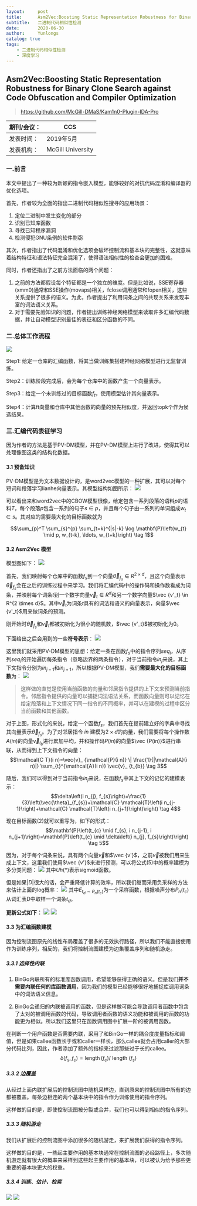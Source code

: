 ```yaml
---
layout:     post
title:      Asm2Vec:Boosting Static Representation Robustness for Binary Clone Search against Code Obfuscation and Compiler Optimization
subtitle:   二进制代码相似性检测
date:       2020-06-30
author:     Yunlongs
catalog: true
tags:
    - 二进制代码相似性检测
    - 深度学习
---
```


## Asm2Vec:Boosting Static Representation Robustness for Binary Clone Search against Code Obfuscation and Compiler Optimization
>https://github.com/McGill-DMaS/Kam1n0-Plugin-IDA-Pro

|期刊/会议： |CCS |
| ---|---|
|发表时间：|2019年5月|
|发表机构：|McGill University|

### 一.前言
本文中提出了一种较为新颖的指令嵌入模型，能够较好的对抗代码混淆和编译器的优化选项。

首先，作者较为全面的指出二进制代码相似性搜寻的应用场景：
1. 定位二进制中发生变化的部分
2. 识别已知库函数
3. 寻找已知程序漏洞
4. 检测侵犯GNU条例的软件剽窃

其次，作者指出了代码混淆和优化选项会破坏控制流和基本块的完整性，这就意味着结构特征和语法特征完全混淆了，使得语法相似性的检查会更加的困难。

同时，作者还指出了之前方法面临的两个问题：
1. 之前的方法都假设每个特征都是一个独立的维度。但是比如说，SSE寄存器(xmm0)通常和SSE操作(movaps)相关，fclose调用通常和fopen相关，这些关系提供了很多的语义。为此，作者提出了利用词条之间的共现关系来发现丰富的词法语义关系。
2. 对于需要先验知识的问题，作者提出训练神经网络模型来读取许多汇编代码数据，并让自动模型识别最佳的表征和区分函数的不同。

### 二.总体工作流程
![](https://yunlongs-1253041399.cos.ap-chengdu.myqcloud.com/image/Similary_Detection/109.png)

Step1: 给定一仓库的汇编函数，将其当做训练集搭建神经网络模型进行无监督训练。

Step2：训练阶段完成后，会为每个仓库中的函数产生一个向量表示。

Step3：给定一个未训练过的目标函数$f_t$，使用模型估计其向量表示。

Step4：计算ft向量和仓库中其他函数的向量的预先相似度，并返回topk个作为候选结果。

### 三.汇编代码表征学习
因为作者的方法是基于PV-DM模型，并在PV-DM模型上进行了改进，使得其可以处理像图这类的结构化数据。

#### 3.1 预备知识
PV-DM模型是为文本数据设计的，是word2vec模型的一种扩展，其可以对每个短词和段落学习lianhe向量表示。其模型结构如图所示：
![](https://yunlongs-1253041399.cos.ap-chengdu.myqcloud.com/image/Similary_Detection/110.png)

可以看出来和word2vec中的CBOW模型很像，给定包含一系列段落的语料$p$的语料$T$，每个段落$p$包含一系列的句子$s \in p$，并且每个句子由一系列的单词组成$w_t \in s$。其对应的需要最大化的目标函数就为

$$\sum_{p}^T \sum_{s}^{p} \sum_{t=k}^{|s|-k} \log \mathbf{P}\left(w_{t} \mid p, w_{t-k}, \ldots, w_{t+k}\right) 
\tag 1$$

#### 3.2 Asm2Vec 模型
模型图如下：
![](https://yunlongs-1253041399.cos.ap-chengdu.myqcloud.com/image/Similary_Detection/111.png)

首先，我们映射每个仓库中的函数$f_s$到一个向量$\vec \theta_{f_s} \in R^{2\times d}$，且这个向量表示$\vec \theta_{f_s}$会在之后的训练过程中来学习。我们将汇编代码中的操作码和操作数看成为词条，并映射每个词条$t$到一个数字向量$\vec v_t \in R^d$和另一个数字向量$\vec {v'_t} \in R^{2 \times d}$。其中$\vec v_t$为词条$t$具有的词法和语义的向量表示，向量$\vec {v'_t}$用来做词条的预测。

刚开始时$\vec \theta_{f_s}$和$\vec v_t$都被初始化为很小的随机数，$\vec {v'_t}$被初始化为0。

下面给出之后会用到的一些**符号表示**：
![](https://yunlongs-1253041399.cos.ap-chengdu.myqcloud.com/image/Similary_Detection/112.png)


这里我们就采用PV-DM模型的思想：给定一条在函数$f_s$中的指令序列$seq_i$，从序列$seq_i$的开始遍历每条指令（忽略边界的两条指令），对于当前指令$in_j$来说，其上下文指令分别为$in_{j-1}$和$in_{j+1}$，所以根据PV-DM模型，我们**需要最大化的目标函数**为：
![](https://yunlongs-1253041399.cos.ap-chengdu.myqcloud.com/image/Similary_Detection/113.png)

>这样做的直觉是使用当前函数的向量和邻居指令提供的上下文来预测当前指令。邻居指令提供的向量可以捕捉词法语法关系，而函数向量则可以记忆在给定段落和上下文情况下同一指令的不同概率，并可以在建模的过程中区分当前函数和其他函数。

对于上图，形式化的来说，给定一个函数$f_s$，我们首先在提前建立好的字典中寻找其向量表示$\vec \theta_{f_s}$。为了对邻居指令 $in$ 建模为$2\times d$的向量，我们需要将每个操作数$A(in)$的向量$\vec v_{t_b}$进行累加平均，并和操作码$P(in)$的向量$\vec {P(in)}$进行串联，从而得到上下文指令的向量：
$$\mathcal{C T}(i n)=\vec{v}_ {\mathcal{P}(i n)} \| \frac{1}{|\mathcal{A}(i n)|} \sum_{t}^{\mathcal{A}(i n)} \vec{v}_ {t_{b}} \tag 3$$

随后，我们可以得到对于当前指令$in_j$来说，在函数$f_s$中其上下文的记忆的建模表示：
$$\delta\left(i n_{j}, f_{s}\right)=\frac{1}{3}\left(\vec{\theta}_{f_{s}}+\mathcal{C} \mathcal{T}\left(i n_{j-1}\right)+\mathcal{C} \mathcal{T}\left(i n_{j+1}\right)\right) \tag 4$$

现在目标函数(2)就可以重写为，如下的形式：
$$\mathbf{P}\left(t_{c} \mid f_{s}, i n_{j-1}, i n_{j+1}\right)=\mathbf{P}\left(t_{c} \mid \delta\left(i n_{j}, f_{s}\right)\right) \tag 5$$

因为，对于每个词条来说，具有两个向量$\vec v$和$\vec {v'}$，之前$\vec v$被我们用来生成上下文，这里我们使用$\vec {v'}$来进行预测，可以将公式(5)中的概率建模为多分类问题：
![](https://yunlongs-1253041399.cos.ap-chengdu.myqcloud.com/image/Similary_Detection/114.png)
其中$Uh(*)$表示sigmoid函数。

但是如果$|D|$很大的话，会严重降低计算的效率，所以我们继而采用负采样的方法来估计上面的log概率：
![](https://yunlongs-1253041399.cos.ap-chengdu.myqcloud.com/image/Similary_Detection/115.png)
其中$E_{t_d \sim P_n(t_c)}$为一个采样函数，根据噪声分布$P_n(t_c)$从词汇表D中取样一个词条$t_d$。

**更新公式如下：**
![](https://yunlongs-1253041399.cos.ap-chengdu.myqcloud.com/image/Similary_Detection/116.png)
![](https://yunlongs-1253041399.cos.ap-chengdu.myqcloud.com/image/Similary_Detection/117.png)

#### 3.3 为汇编函数建模
因为控制流图原先的线性布局覆盖了很多的无效执行路径，所以我们不能直接使用作为训练序列，相反的，我们将控制流图建模为边集覆盖序列和随机游走。

##### 3.3.1 选择性内联
1. BinGo内联所有的标准库函数调用，希望能够获得正确的语义。但是我们**并不需要内联任何的库函数调用**，因为我们的模型已经能够很好地捕捉库调用词条中的词法语义信息。

2. BinGo会递归的内联被调用的函数，但是这样做可能会导致调用者函数中包含了太对的被调用函数的代码，导致调用者函数的语义功能和被调用的函数的功能更为相似。所以我们这里只在函数调用图中扩展一阶的被调用函数。

在判断一个用户函数是否需要内联，采用了和BinGo一样的耦合度度量指标和阈值，但是如果callee函数长于或和caller一样长，那么callee就会占用caller的大部分代码比列，因此，作者添加了额外的指标来过滤那些过于长的callee。
$$\delta\left(f_{s}, f_{c}\right)=\operatorname{length}\left(f_{c}\right) / \text { length }\left(f_{s}\right)$$

##### 3.3.2 边覆盖
从经过上面内联扩展后的控制流图中随机采样边，直到原来的控制流图中所有的边都被覆盖。每条边相连的两个基本块中的指令作为训练使用的指令序列。

这样做的目的是，即使控制流图被分裂或合并，我们也可以得到相似的指令序列。

##### 3.3.3 随机游走
我们从扩展后的控制流图中添加很多的随机游走，来扩展我们获得的指令序列。

这样做的目的是，一些起主要作用的基本块通常在控制流图的必经路径上，多次随机游走就有很大的概率来采样到这些起主要作用的基本块，可以被认为给予那些更重要的基本块更大的权重。

##### 3.3.4 训练、估计、检索
![](https://yunlongs-1253041399.cos.ap-chengdu.myqcloud.com/image/Similary_Detection/118.png)
![](https://yunlongs-1253041399.cos.ap-chengdu.myqcloud.com/image/Similary_Detection/119.png)

